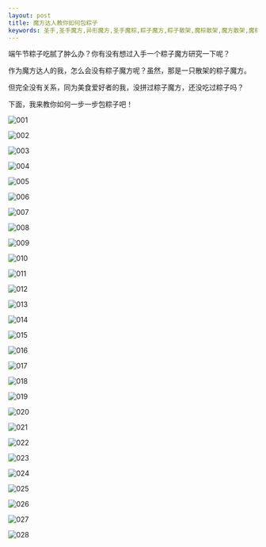 ```yaml
---
layout: post
title: 魔方达人教你如何包粽子
keywords: 圣手,圣手魔方,异形魔方,圣手魔棕,粽子魔方,粽子散架,魔棕散架,魔方散架,魔棕组装,魔棕拼装,包粽子
---
```


端午节粽子吃腻了肿么办？你有没有想过入手一个粽子魔方研究一下呢？

作为魔方达人的我，怎么会没有粽子魔方呢？虽然，那是一只散架的粽子魔方。

但完全没有关系，同为美食爱好者的我，没拼过粽子魔方，还没吃过粽子吗？

下面，我来教你如何一步一步包粽子吧！

![001](/resource/images/baozongzi/001.jpg "001")

![002](/resource/images/baozongzi/002.jpg "002")

![003](/resource/images/baozongzi/003.jpg "003")

![004](/resource/images/baozongzi/004.jpg "004")

![005](/resource/images/baozongzi/005.jpg "005")

![006](/resource/images/baozongzi/006.jpg "006")

![007](/resource/images/baozongzi/007.jpg "007")

![008](/resource/images/baozongzi/008.jpg "008")

![009](/resource/images/baozongzi/009.jpg "009")

![010](/resource/images/baozongzi/010.jpg "010")

![011](/resource/images/baozongzi/011.jpg "011")

![012](/resource/images/baozongzi/012.jpg "012")

![013](/resource/images/baozongzi/013.jpg "013")

![014](/resource/images/baozongzi/014.jpg "014")

![015](/resource/images/baozongzi/015.jpg "015")

![016](/resource/images/baozongzi/016.jpg "016")

![017](/resource/images/baozongzi/017.jpg "017")

![018](/resource/images/baozongzi/018.jpg "018")

![019](/resource/images/baozongzi/019.jpg "019")

![020](/resource/images/baozongzi/020.jpg "020")

![021](/resource/images/baozongzi/021.jpg "021")

![022](/resource/images/baozongzi/022.jpg "022")

![023](/resource/images/baozongzi/023.jpg "023")

![024](/resource/images/baozongzi/024.jpg "024")

![025](/resource/images/baozongzi/025.jpg "025")

![026](/resource/images/baozongzi/026.jpg "026")

![027](/resource/images/baozongzi/027.jpg "027")

![028](/resource/images/baozongzi/028.jpg "028")
